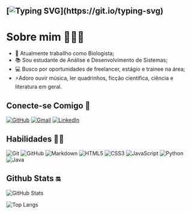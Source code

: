 ## [![Typing SVG](https://readme-typing-svg.demolab.com?font=Domine&pause=1000&color=9818DB&background=FDFDFD01&random=false&width=435&separator=%3C&lines=alert+('Hello+World!');+Me+chamo+Milena!%3CBem+vindo(a)+ao+meu+Github!)](https://git.io/typing-svg)

# Sobre mim 👩🏻‍💻
- 🔬 Atualmente traballho como Biologista;
- 📚 Sou estudante de Análise e Desenvolvimento de Sistemas;
- 💻 Busco por oportunidades de freelancer, estágio e trainee na área;
- ⚡Adoro ouvir música, ler quadrinhos, ficção científica, ciência e literatura em geral.

## Conecte-se Comigo 🔗

[![GitHub](https://img.shields.io/badge/GitHub-100000?style=for-the-badge&logo=github&logoColor=white&color=8232D2)](https://github.com/miminavarro)
[![Gmail](https://img.shields.io/badge/Gmail-333333?style=for-the-badge&logo=gmail&logoColor=white&color=B77CF2)](mailto:navarro.milena@gmail.com) 
[![LinkedIn](https://img.shields.io/badge/LinkedIn-0077B5?style=for-the-badge&logo=linkedin&logoColor=white&color=8232D2)](https://www.linkedin.com/in/milena-navarro-2071552b0/)

## Habilidades ✍🏻
![Git](https://img.shields.io/badge/GIT-E44C30?style=for-the-badge&logo=git&logoColor=white&color=B77CF2)
![GitHub](https://img.shields.io/badge/GitHub-100000?style=for-the-badge&logo=github&logoColor=white&color=8232D2)
![Markdown](https://img.shields.io/badge/Markdown-000?style=for-the-badge&logo=markdownwhite&color=B77CF2)
![HTML5](https://img.shields.io/badge/HTML5-E34F26?style=for-the-badge&logo=html5&logoColor=white&color=8232D2)
![CSS3](https://img.shields.io/badge/CSS3-1572B6?style=for-the-badge&logo=css3&white&color=B77CF2)
![JavaScript](https://img.shields.io/badge/JavaScript-F7DF1E?style=for-the-badge&logo=javascript&logoColor=white&color=8232D2)
![Python](https://img.shields.io/badge/python-3670A0?style=for-the-badge&logo=python&logoColor=white&color=B77CF2)
![Java](https://img.shields.io/badge/Java-F7DF1E?style=for-the-badge&logo=java&logoColor=white&color=8232D2)

## Github Stats 🔛

![GitHub Stats](https://github-readme-stats.vercel.app/api?username=miminavarro&theme=transparent&bg_color=000&border_color=8232D2&show_icons=true&icon_color=30A3DC&title_color=8232D2&text_color=FFF)


![Top Langs](https://github-readme-stats-git-masterrstaa-rickstaa.vercel.app/api/top-langs/?username=miminavarro&layout=compact&bg_color=000&border_color=8232D2&title_color=8232D2&text_color=FFF)







